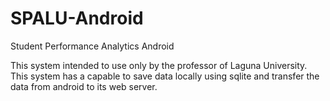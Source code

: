 # SPALU-Android
Student Performance Analytics Android

This system intended to use only by the professor of Laguna University. <br>
This system has a capable to save data locally using sqlite and transfer the data from android to its web server.
